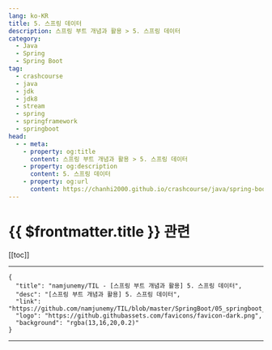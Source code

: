 ```yaml
---
lang: ko-KR
title: 5. 스프링 데이터
description: 스프링 부트 개념과 활용 > 5. 스프링 데이터
category:
  - Java
  - Spring
  - Spring Boot
tag: 
  - crashcourse
  - java
  - jdk
  - jdk8
  - stream
  - spring
  - springframework
  - springboot
head:
  - - meta:
    - property: og:title
      content: 스프링 부트 개념과 활용 > 5. 스프링 데이터
    - property: og:description
      content: 5. 스프링 데이터
    - property: og:url
      content: https://chanhi2000.github.io/crashcourse/java/spring-boot-whiteship/05.html
---
```


# {{ $frontmatter.title }} 관련

[[toc]]

---

```component VPCard
{
  "title": "namjunemy/TIL - [스프링 부트 개념과 활용] 5. 스프링 데이터",
  "desc": "[스프링 부트 개념과 활용] 5. 스프링 데이터",
  "link": "https://github.com/namjunemy/TIL/blob/master/SpringBoot/05_springboot_spring_data.md",
  "logo": "https://github.githubassets.com/favicons/favicon-dark.png",
  "background": "rgba(13,16,20,0.2)"
}
```

---
